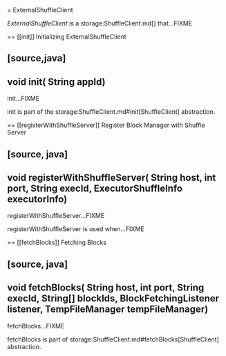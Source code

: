 = ExternalShuffleClient

*ExternalShuffleClient* is a storage:ShuffleClient.md[] that...FIXME

== [[init]] Initializing ExternalShuffleClient

[source,java]
----
void init(
  String appId)
----

init...FIXME

init is part of the storage:ShuffleClient.md#init[ShuffleClient] abstraction.

== [[registerWithShuffleServer]] Register Block Manager with Shuffle Server

[source, java]
----
void registerWithShuffleServer(
  String host,
  int port,
  String execId,
  ExecutorShuffleInfo executorInfo)
----

registerWithShuffleServer...FIXME

registerWithShuffleServer is used when...FIXME

== [[fetchBlocks]] Fetching Blocks

[source, java]
----
void fetchBlocks(
  String host,
  int port,
  String execId,
  String[] blockIds,
  BlockFetchingListener listener,
  TempFileManager tempFileManager)
----

fetchBlocks...FIXME

fetchBlocks is part of storage:ShuffleClient.md#fetchBlocks[ShuffleClient] abstraction.
